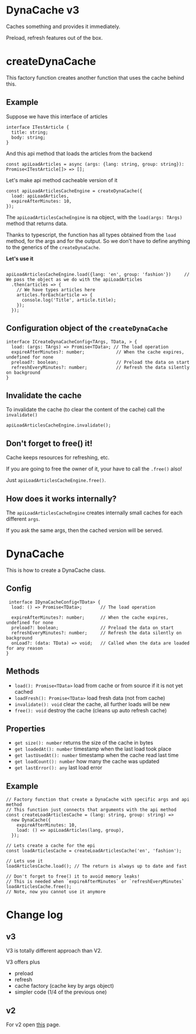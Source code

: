 ﻿# DynaCache v3

Caches something and provides it immediately.

Preload, refresh features out of the box.

# createDynaCache

This factory function creates another function that uses the cache behind this.

## Example

Suppose we have this interface of articles
```
interface ITestArticle {
  title: string;
  body: string;
}
```

And this api method that loads the articles from the backend

```
const apiLoadArticles = async (args: {lang: string, group: string}): Promise<ITestArticle[]> => [];
```

Let's make api method cacheable version of it

```
const apiLoadArticlesCacheEngine = createDynaCache({
  load: apiLoadArticles,
  expireAfterMinutes: 10,
});
```

The `apiLoadArticlesCacheEngine` is na object, with the `load(args: TArgs)` method that returns data.

Thanks to typescript, the function has all types obtained from the `load` method, for the args and for the output.
So we don't have to define anything to the generics of the `createDynaCache`.

**Let's use it**
```

apiLoadArticlesCacheEngine.load({lang: 'en', group: 'fashion'})     // We pass the object as we do with the apiLoadArticles
  .then(articles => {
    // We have types articles here
    articles.forEach(article => {
      console.log('Title', article.title);
    });
  });
```

## Configuration object of the `createDynaCache`

```
interface ICreateDynaCacheConfig<TArgs, TData, > {
  load: (args: TArgs) => Promise<TData>; // The load operation
  expireAfterMinutes?: number;            // When the cache expires, undefined for none
  preload?: boolean;                      // Preload the data on start
  refreshEveryMinutes?: number;           // Refresh the data silently on background
}
```

## Invalidate the cache

To invalidate the cache (to clear the content of the cache) call the `invalidate()`

`apiLoadArticlesCacheEngine.invalidate();`


## Don't forget to free() it!

Cache keeps resources for refreshing, etc.

If you are going to free the owner of it, your have to call the `.free()` also!

Just `apiLoadArticlesCacheEngine.free()`.

## How does it works internally?

The `apiLoadArticlesCacheEngine` creates internally small caches for each different `args`.

If you ask the same args, then the cached version will be served.


# DynaCache

This is how to create a DynaCache class.

## Config
```
 interface IDynaCacheConfig<TData> {
  load: () => Promise<TData>;       // The load operation

  expireAfterMinutes?: number;      // When the cache expires, undefined for none
  preload?: boolean;                // Preload the data on start
  refreshEveryMinutes?: number;     // Refresh the data silently on background
  onLoad?: (data: TData) => void;   // Called when the data are loaded for any reason
}
```

## Methods

- `load(): Promise<TData>` load from cache or from source if it is not yet cached
- `loadFresh(): Promise<TData>` load fresh data (not from cache)
- `invalidate(): void` clear the cache, all further loads will be new
- `free(): void` destroy the cache (cleans up auto refresh cache)

## Properties

- `get size(): number` returns the size of the cache in bytes
- `get loadedAt(): number` timestamp when the last load took place
- `get lastUsedAt(): number` timestamp when the cache read last time
- `get loadCount(): number` how many the cache was updated
- `get lastError(): any` last load error

## Example
```
// Factory function that create a DynaCache with specific args and api method
// This function just connects that arguments with the api method
const createLoadArticlesCache = (lang: string, group: string) =>
  new DynaCache({
    expireAfterMinutes: 10,
    load: () => apiLoadArticles(lang, group),
  });

// Lets create a cache for the epi
const loadArticlesCache = createLoadArticlesCache('en', 'fashion');

// Lets use it
loadArticlesCache.load(); // The return is always up to date and fast

// Don't forget to free() it to avoid memory leaks!
// This is needed when `expireAfterMinutes` or `refreshEveryMinutes`
loadArticlesCache.free();
// Note, now you cannot use it anymore
```

# Change log

## v3

V3 is totally different approach than V2.

V3 offers plus

- preload
- refresh
- cache factory (cache key by args object)
- simpler code (1/4 of the previous one)

## v2

For v2 open [this](https://github.com/aneldev/dyna-cache/tree/v2.0.1) page.
